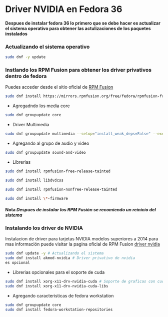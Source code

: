 # Driver NVIDIA en Fedora 36

__Despues de instalar fedora 36 lo primero que se debe hacer es actualizar el sistema operativo para obtener las actulizaciones de los paquetes instalados__
### Actualizando el sistema operativo
```sh
sudo dnf -y update
```
### Instlando los RPM Fusion para obtener los driver privativos dentro de fedora  
Puedes acceder desde el sitio oficial de [RPM Fusion](https://rpmfusion.org/Configuration)  

```sh
sudo dnf install https://mirrors.rpmfusion.org/free/fedora/rpmfusion-free-release-$(rpm -E %fedora).noarch.rpm https://mirrors.rpmfusion.org/nonfree/fedora/rpmfusion-nonfree-release-$(rpm -E %fedora).noarch.rpm
```  
- Agregadndo los media core
```sh 
sudo dnf groupupdate core
```
- Driver Multimedia  
```sh 
sudo dnf groupupdate multimedia --setop="install_weak_deps=False" --exclude=PackageKit-gstreamer-plugin 
```  
- Agregando al grupo de audio y video  
```sh
sudo dnf groupupdate sound-and-video  
```  
- Librerias 
```sh 
sudo dnf install rpmfusion-free-release-tainted
``` 
```sh 
sudo dnf install libdvdcss  
``` 
```sh 
sudo dnf install rpmfusion-nonfree-release-tainted
``` 
```sh
sudo dnf install \*-firmware
```  
#### **Nota** _Despues de instalar los RPM Fusión se recomiendo un reinicio del sistema_ 
### Instalando los driver de NVIDIA

Instalacion de driver para tarjetas NVIDIA modelos superiores a 2014 para mas información puede visitar la pagina oficial de RPM Fusion [driver nvidia](https://rpmfusion.org/Howto/NVIDIA#Installing_the_drivers)

```sh 
sudo dnf update -y # Actualizando el sistema
sudo dnf install akmod-nvidia # Driver privativo de nvidia
es opcional
``` 
* Librerias opcionales para el soporte de cuda
```sh 
sudo dnf install xorg-x11-drv-nvidia-cuda # Soporte de graficas con cuda esta opción 
sudo dnf install xorg-x11-drv-nvidia-cuda-libs
```
* Agregando caracteristicas de fedora workstation 
```sh 
sudo dnf groupupdate core
sudo dnf install fedora-workstation-repositories
``` 
